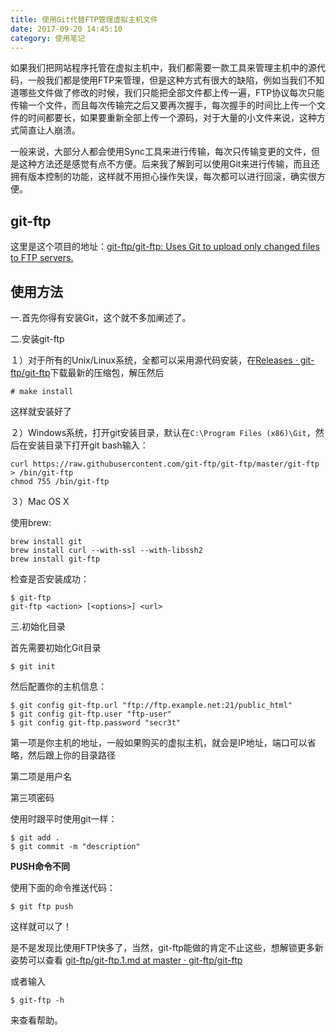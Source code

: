 ```yaml
---
title: 使用Git代替FTP管理虚拟主机文件
date: 2017-09-20 14:45:10
category: 使用笔记
---
```


如果我们把网站程序托管在虚拟主机中，我们都需要一款工具来管理主机中的源代码，一般我们都是使用FTP来管理，但是这种方式有很大的缺陷，例如当我们不知道哪些文件做了修改的时候，我们只能把全部文件都上传一遍，FTP协议每次只能传输一个文件，而且每次传输完之后又要再次握手，每次握手的时间比上传一个文件的时间都要长，如果要重新全部上传一个源码，对于大量的小文件来说，这种方式简直让人崩溃。

一般来说，大部分人都会使用Sync工具来进行传输，每次只传输变更的文件，但是这种方法还是感觉有点不方便。后来我了解到可以使用Git来进行传输，而且还拥有版本控制的功能，这样就不用担心操作失误，每次都可以进行回滚，确实很方便。

## git-ftp

这里是这个项目的地址：[git-ftp/git-ftp: Uses Git to upload only changed files to FTP servers.](https://github.com/git-ftp/git-ftp)


## 使用方法

一.首先你得有安装Git，这个就不多加阐述了。

二.安装git-ftp

１）对于所有的Unix/Linux系统，全都可以采用源代码安装，在[Releases · git-ftp/git-ftp](https://github.com/git-ftp/git-ftp/releases)下载最新的压缩包，解压然后

```
# make install
```

这样就安装好了

２）Windows系统，打开git安装目录，默认在`C:\Program Files (x86)\Git`，然后在安装目录下打开git bash输入：

```
curl https://raw.githubusercontent.com/git-ftp/git-ftp/master/git-ftp > /bin/git-ftp
chmod 755 /bin/git-ftp
```

３）Mac OS X

使用brew:


```
brew install git
brew install curl --with-ssl --with-libssh2
brew install git-ftp
```

检查是否安装成功：

```
$ git-ftp   
git-ftp <action> [<options>] <url>
```

三.初始化目录

首先需要初始化Git目录

```
$ git init
```

然后配置你的主机信息：

```
$ git config git-ftp.url "ftp://ftp.example.net:21/public_html"
$ git config git-ftp.user "ftp-user"
$ git config git-ftp.password "secr3t"
```


第一项是你主机的地址，一般如果购买的虚拟主机，就会是IP地址，端口可以省略，然后跟上你的目录路径

第二项是用户名

第三项密码


使用时跟平时使用git一样：

```
$ git add .
$ git commit -m "description"
```

**PUSH命令不同**

使用下面的命令推送代码：

```
$ git ftp push
```


这样就可以了！

是不是发现比使用FTP快多了，当然，git-ftp能做的肯定不止这些，想解锁更多新姿势可以查看
[git-ftp/git-ftp.1.md at master · git-ftp/git-ftp](https://github.com/git-ftp/git-ftp/blob/master/man/git-ftp.1.md)

或者输入
```
$ git-ftp -h
```

来查看帮助。